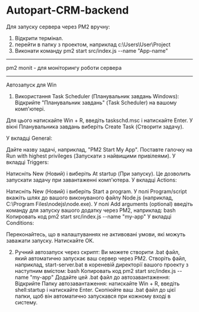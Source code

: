 # Autopart-CRM-backend

Для запуску сервера через PM2 вручну:
1. Відкрити термінал.
2. перейти в папку з проектом, наприклад
c:\Users\User\Project
3. Виконати команду
 pm2 start src/index.js --name "App-name"


-----------
pm2 monit  - для моніторингу роботи сервера

------------
Автозапуск для Win

1. Використання Task Scheduler (Планувальник завдань Windows):
Відкрийте "Планувальник завдань" (Task Scheduler) на вашому комп'ютері.

Для цього натискайте Win + R, введіть taskschd.msc і натискайте Enter.
У вікні Планувальника завдань виберіть Create Task (Створити задачу).

У вкладці General:

Дайте назву задачі, наприклад, "PM2 Start My App".
Поставте галочку на Run with highest privileges (Запускати з найвищими привілеями).
У вкладці Triggers:

Натисніть New (Новий) і виберіть At startup (При запуску).
Це дозволить запускати задачу при завантаженні комп'ютера.
У вкладці Actions:

Натисніть New (Новий) і виберіть Start a program.
У полі Program/script вкажіть шлях до вашого виконуваного файлу Node.js (наприклад, C:\Program Files\nodejs\node.exe).
У полі Add arguments (optional) введіть команду для запуску вашого додатку через PM2, наприклад:
bash
Копировать код
pm2 start src/index.js --name "my-app"
У вкладці Conditions:

Переконайтесь, що в налаштуваннях не активовані умови, які можуть заважати запуску.
Натискайте OK.

2. Ручний автозапуск через скрипт:
Ви можете створити .bat файл, який автоматично запускає ваш сервер через PM2.
Створіть файл, наприклад, start-server.bat в кореневій директорії вашого проекту з наступним вмістом:
bash
Копировать код
pm2 start src/index.js --name "my-app"
Додайте цей .bat файл до автозавантаження:
Відкрийте Папку автозавантаження: натискайте Win + R, введіть shell:startup і натискайте Enter.
Скопіюйте ваш .bat файл до цієї папки, щоб він автоматично запускався при кожному вході в систему.
